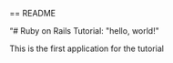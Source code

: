 == README

“# Ruby on Rails Tutorial: "hello, world!"

This is the first application for the tutorial